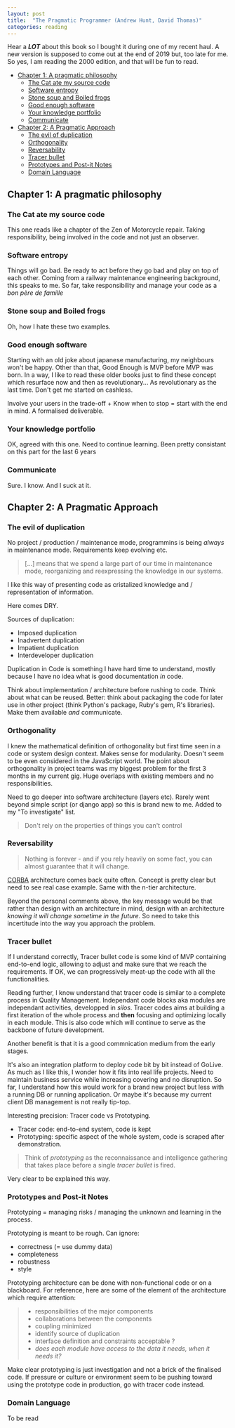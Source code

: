 ```yaml
---
layout: post
title:  "The Pragmatic Programmer (Andrew Hunt, David Thomas)"
categories: reading
---
```


Hear a ***LOT*** about this book so I bought it during one of my recent haul. A new version is supposed to come out at the end of 2019 but, too late for me. So yes, I am reading the 2000 edition, and that will be fun to read.

- [Chapter 1: A pragmatic philosophy](#chapter-1-a-pragmatic-philosophy)
  - [The Cat ate my source code](#the-cat-ate-my-source-code)
  - [Software entropy](#software-entropy)
  - [Stone soup and Boiled frogs](#stone-soup-and-boiled-frogs)
  - [Good enough software](#good-enough-software)
  - [Your knowledge portfolio](#your-knowledge-portfolio)
  - [Communicate](#communicate)
- [Chapter 2: A Pragmatic Approach](#chapter-2-a-pragmatic-approach)
  - [The evil of duplication](#the-evil-of-duplication)
  - [Orthogonality](#orthogonality)
  - [Reversability](#reversability)
  - [Tracer bullet](#tracer-bullet)
  - [Prototypes and Post-it Notes](#prototypes-and-post-it-notes)
  - [Domain Language](#domain-language)

## Chapter 1: A pragmatic philosophy

### The Cat ate my source code

This one reads like a chapter of the Zen of Motorcycle repair. Taking responsibility, being involved in the code and not just an observer.

### Software entropy

Things will go bad. Be ready to act before they go bad and play on top of each other. Coming from a railway maintenance engineering background, this speaks to me.
So far, take responsibility and manage your code as a *bon père de famille*

### Stone soup and Boiled frogs

Oh, how I hate these two examples.

### Good enough software

Starting with an old joke about japanese manufacturing, my neighbours won't be happy. Other than that, Good Enough is MVP before MVP was born. In a way, I like to read these older books just to find these concept which resurface now and then as revolutionary... As revolutionary as the last time. Don't get me started on cashless.

Involve your users in the trade-off + Know when to stop = start with the end in mind. A formalised deliverable.

### Your knowledge portfolio

OK, agreed with this one. Need to continue learning. Been pretty consistant on this part for the last 6 years

### Communicate

Sure. I know. And I suck at it.

## Chapter 2: A Pragmatic Approach

### The evil of duplication

No project / production / maintenance mode, programmins is being *always* in maintenance mode. Requirements keep evolving etc.

> [...] means that we spend a large part of our time in maintenance mode, reorganizing and reexpressing the knowledge in our systems.

I like this way of presenting code as cristalized knowledge and / representation of information.

Here comes DRY.

Sources of duplication:

- Imposed duplication
- Inadvertent duplication
- Impatient duplication
- Interdeveloper duplication

Duplication in Code is something I have hard time to understand, mostly because I have no idea what is good documentation *in* code.

Think about implementation / architecture before rushing to code. Think about what can be reused. Better: think about packaging the code for later use in other project (think Python's package, Ruby's gem, R's libraries). Make them available *and* communicate.

### Orthogonality

I knew the mathematical definition of orthogonality but first time seen in a code or system design context. Makes sense for modularity.
Doesn't seem to be even considered in the JavaScript world.
The point about orthogonality in project teams was my biggest problem for the first 3 months in my current gig. Huge overlaps with existing members and no responsibilities.

Need to go deeper into software architecture (layers etc). Rarely went beyond simple script (or django app) so this is brand new to me. Added to my "To investigate" list.

> Don't rely on the properties of things you can't control

### Reversability

> Nothing is forever - and if you rely heavily on some fact, you can almost guarantee that it will change.

[CORBA](https://www.techopedia.com/definition/1293/common-object-request-broker-architecture-corba) architecture comes back quite often. Concept is pretty clear but need to see real case example. Same with the n-tier architecture.

Beyond the personal comments above, the key message would be that rather than design with an architecture in mind, design with an architecture *knowing it will change sometime in the future*. So need to take this incertitude into the way you approach the problem.

### Tracer bullet

If I understand correctly, Tracer bullet code is some kind of MVP containing end-to-end logic, allowing to adjust and make sure that we reach the requirements. If OK, we can progressively meat-up the code with all the functionalities.

Reading further, I know understand that tracer code is similar to a complete process in Quality Management. Independant code blocks aka modules are independant activities, developped in *silos*. Tracer codes aims at building a first iteration of the whole process and **then** focusing and optimizing locally in each module. This is also code which will continue to serve as the backbone of future development.

Another benefit is that it is a good commnication medium from the early stages.

It's also an integration platform to deploy code bit by bit instead of GoLive. As much as I like this, I wonder how it fits into real life projects. Need to maintain business service while increasing covering and no disruption. So far, I understand how this would work for a brand new project but less with a running DB or running application. Or maybe it's because my current client DB management is not really tip-top.

Interesting precision: Tracer code vs Prototyping.

- Tracer code: end-to-end system, code is kept
- Prototyping: specific aspect of the whole system, code is scraped after demonstration.

> Think of *prototyping* as the reconnaissance and intelligence gathering that takes place before a single *tracer bullet* is fired.

Very clear to be explained this way.

### Prototypes and Post-it Notes

Prototyping = managing risks / managing the unknown and learning in the process.

Prototyping is meant to be rough. Can ignore:

- correctness (= use dummy data)
- completeness
- robustness
- style

Prototyping architecture can be done with non-functional code or on a blackboard. For reference, here are some of the element of the architecture which require attention:

> - responsibilities of the major components
> - collaborations between the components
> - coupling minimized
> - identify source of duplication
> - interface definition and constraints acceptable ?
> - *does each module have access to the data it needs, when it needs it?*

Make clear prototyping is just investigation and not a brick of the finalised code. If pressure or culture or environment seem to be pushing toward using the prototype code in production, go with tracer code instead.

### Domain Language

To be read
